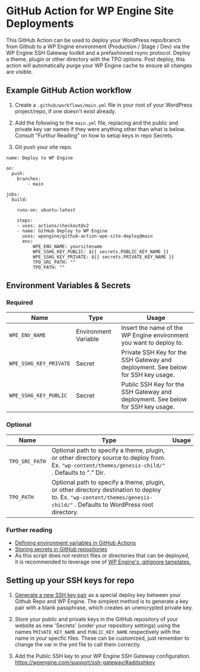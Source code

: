 # GitHub Action for WP Engine Site Deployments

This GitHub Action can be used to deploy your WordPress repo/branch from Github to a WP Engine environment (Production / Stage / Dev) via the WP Engine SSH Gateway toolkit and a prefashioned rsync protocol. Deploy a theme, plugin or other directory with the TPO options. Post deploy, this action will automatically purge your WP Engine cache to ensure all changes are visible. 

## Example GitHub Action workflow

1. Create a `.github/workflows/main.yml` file in your root of your WordPress project/repo, if one doesn't exist already.

2. Add the following to the `main.yml` file, replacing <YOUR INSTALL NAME> and the public and private key var names if they were anything other than what is below. Consult "Furthur Reading" on how to setup keys in repo Secrets. 

3. Git push your site repo. 

```
name: Deploy to WP Engine

on:  
  push:
    branches:
        - main

jobs:
  build:

    runs-on: ubuntu-latest
        
    steps: 
    - uses: actions/checkout@v2
    - name: GitHub Deploy to WP Engine
      uses: wpengine/github-action-wpe-site-deploy@main
      env: 
          WPE_ENV_NAME: yoursitename 
          WPE_SSHG_KEY_PUBLIC: ${{ secrets.PUBLIC_KEY_NAME }} 
          WPE_SSHG_KEY_PRIVATE: ${{ secrets.PRIVATE_KEY_NAME }} 
          TPO_SRC_PATH: ""
          TPO_PATH: ""
```

## Environment Variables & Secrets

### Required

| Name | Type | Usage |
|-|-|-|
| `WPE_ENV_NAME` | Environment Variable | Insert the name of the WP Engine environment you want to deploy to. |
| `WPE_SSHG_KEY_PRIVATE` | Secret | Private SSH Key for the SSH Gateway and deployment. See below for SSH key usage. |
| `WPE_SSHG_KEY_PUBLIC` | Secret | Public SSH Key for the SSH Gateway and deployment. See below for SSH key usage. |

### Optional

| Name | Type | Usage |
|-|-|-|
| `TPO_SRC_PATH` | Optional path to specify a theme, plugin, or other directory source to deploy from. Ex. `"wp-content/themes/genesis-child/"` . Defaults to "." Dir. |
| `TPO_PATH` | Optional path to specify a theme, plugin, or other directory destination to deploy to. Ex. `"wp-content/themes/genesis-child/"` . Defaults to WordPress root directory.  |

### Further reading

* [Defining environment variables in GitHub Actions](https://developer.github.com/actions/creating-github-actions/accessing-the-runtime-environment/#environment-variables)
* [Storing secrets in GitHub repositories](https://developer.github.com/actions/managing-workflows/storing-secrets/)
* As this script does not restrict files or directories that can be deployed, it is recommended to leverage one of [WP Engine's .gitignore tamplates.](https://wpengine.com/support/git/#Add_gitignore)

## Setting up your SSH keys for repo

1. [Generate a new SSH key pair](https://help.github.com/articles/generating-a-new-ssh-key-and-adding-it-to-the-ssh-agent/) as a special deploy key between your Github Repo and WP Engine. The simplest method is to generate a key pair with a blank passphrase, which creates an unencrypted private key. 

2. Store your public and private keys in the GitHub repository of your website as new 'Secrets' (under your repository settings) using the names `PRIVATE_KEY_NAME` and `PUBLIC_KEY_NAME` respectively with the name in your specfic files. These can be customized, just remember to change the var in the yml file to call them correctly. 

3. Add the Public SSH key to your WP Engine SSH Gateway configuration. https://wpengine.com/support/ssh-gateway/#addsshkey